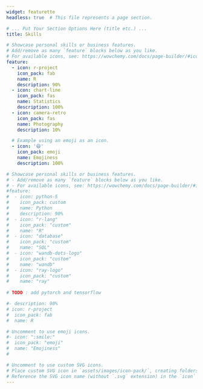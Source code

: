 ```yaml
---
widget: featurette
headless: true  # This file represents a page section.

# ... Put Your Section Options Here (title etc.) ...
title: Skills

# Showcase personal skills or business features.
# Add/remove as many `feature` blocks below as you like.
# For available icons, see: https://wowchemy.com/docs/page-builder/#icons
feature:
  - icon: r-project
    icon_pack: fab
    name: R
    description: 90%
  - icon: chart-line
    icon_pack: fas
    name: Statistics
    description: 100%
  - icon: camera-retro
    icon_pack: fas
    name: Photography
    description: 10%

  # Example using an emoji as an icon.
  - icon: '😄'
    icon_pack: emoji
    name: Emojiness
    description: 100%

# Showcase personal skills or business features.
# - Add/remove as many `feature` blocks below as you like.
# - For available icons, see: https://wowchemy.com/docs/page-builder/#icons
#feature:
#  - icon: python-5
#    icon_pack: custom
#    name: Python
#    description: 90%
#  - icon: "r-lang"
#    icon_pack: "custom"
#    name: "R"
#  - icon: "database"
#    icon_pack: "custom"
#    name: "SQL"
#  - icon: "wandb-dots-logo"
#    icon_pack: "custom"
#    name: "wandb"
#  - icon: "ray-logo"
#    icon_pack: "custom"
#    name: "ray"
  
# TODO : add pytorch and tensorflow

#- description: 90%
# icon: r-project
#  icon_pack: fab
#  name: R

# Uncomment to use emoji icons.
#- icon: ":smile:"
#  icon_pack: "emoji"
#  name: "Emojiness"
#   

# Uncomment to use custom SVG icons.
# Place custom SVG icon in `assets/images/icon-pack/`, creating folders if necessary.
# Reference the SVG icon name (without `.svg` extension) in the `icon` field.
---
```

